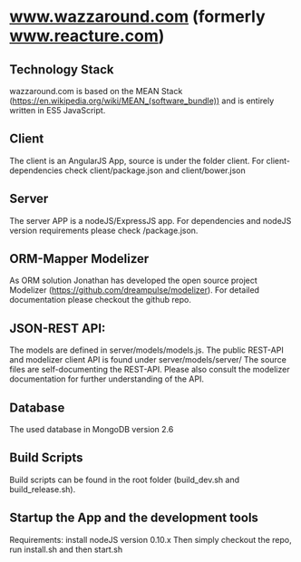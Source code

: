 # www.wazzaround.com (formerly www.reacture.com)

## Technology Stack
wazzaround.com is based on the MEAN Stack (https://en.wikipedia.org/wiki/MEAN_(software_bundle)) and is entirely written in ES5 JavaScript.

## Client
The client is an AngularJS App, source is under the folder client. 
For client-dependencies check client/package.json and client/bower.json

## Server
The server APP is a nodeJS/ExpressJS app. For dependencies and nodeJS version requirements please check /package.json.

## ORM-Mapper Modelizer
As ORM solution Jonathan has developed the open source project Modelizer (https://github.com/dreampulse/modelizer). For detailed documentation please checkout the github repo.

## JSON-REST API:
The models are defined in server/models/models.js.
The public REST-API and modelizer client API is found under server/models/server/
The source files are self-documenting the REST-API. Please also consult the modelizer documentation for further understanding of the API. 

## Database
The used database in MongoDB version 2.6

## Build Scripts
Build scripts can be found in the root folder (build_dev.sh and build_release.sh).

## Startup the App and the development tools
Requirements: install nodeJS version 0.10.x
Then simply checkout the repo, run install.sh and then start.sh
